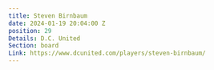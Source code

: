 ```yaml
---
title: Steven Birnbaum
date: 2024-01-19 20:04:00 Z
position: 29
Details: D.C. United
Section: board
Link: https://www.dcunited.com/players/steven-birnbaum/
---
```


